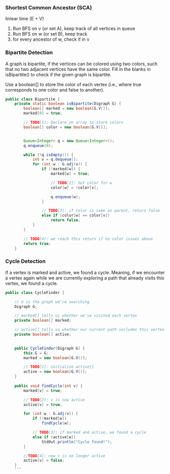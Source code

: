 ### Shortest Common Ancestor (SCA)  
liniear time (E + V)  
  
  
  1. Run BFS on v (or set A), keep track of all vertices in queue  
  2. Run BFS on w (or set B), keep track  
  3. for every ancestor of w, check if in v  
    
### Bipartite Detection  

A graph is bipartite, if the vertices can be colored using two colors, such that no two adjacent vertices have the same color. Fill in the blanks in isBipartite() to check if the given graph is bipartite.

Use a boolean[] to store the color of each vertex (i.e., where true corresponds to one color and false to another).

```java
public class Bipartite {
    private static boolean isBipartite(Digraph G) {
        boolean[] marked = new boolean[G.V()];
        marked[0] = true;

        // TODO[1]: Declare an array to store colors
        boolean[] color = new boolean[G.V()];


        Queue<Integer> q = new Queue<Integer>();
        q.enqueue(0);

        while (!q.isEmpty()) {
            int v = q.dequeue();
            for (int w : G.adj(v)) {
                if (!marked[w]) {
                    marked[w] = true;

                    // TODO[2]: Set color for w
                    color[w] = !color[v];

                    q.enqueue(w);
                }

                // TODO[3]: if color is same as parent, return false
                else if (color[w] == color[v])
                    return false;
            }
        }

        // TODO[4]: we reach this return if no color issues above
        return true;
    }
```
  
  
    
### Cycle Detection  

If a vertex is marked and active, we found a cycle. Meaning, if we encounter a vertex again while we are currently exploring a path that already visits this vertex, we found a cycle.

```java
public class CycleFinder {

    // G is the graph we're searching
    Digraph G;

    // marked[] tells us whether we've visited each vertex
    private boolean[] marked;

    // active[] tells us whether our current path includes this vertex
    private boolean[] active;
    

    public CycleFinder(Digraph G) {
        this.G = G;
        marked = new boolean[G.V()];

        // TODO[1]: initialize active[]
        active = new boolean[G.V()];
    }
    
    public void findCycle(int v) {
        marked[v] = true;

        // TODO[2]: v is now active
        active[v] = true;

        for (int w : G.adj(v)) {
            if (!marked[w])
                findCycle(w);

            // TODO[3]: if marked and active, we found a cycle
            else if (active[w])
                StdOut.println("Cycle found!");
        }

        //TODO[4]: now v is no longer active
        active[v] = false;
    }
    ```
    
    
